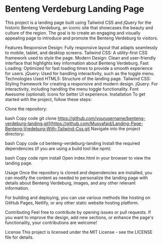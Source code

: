 <h1>Benteng Verdeburg Landing Page</h1>
This project is a landing page built using Tailwind CSS and jQuery for the historic Benteng Verdeburg, an iconic site that showcases the beauty and culture of the region. The goal is to create an engaging and visually appealing page to introduce and promote the Benteng Verdeburg to visitors.

Features
Responsive Design: Fully responsive layout that adapts seamlessly to mobile, tablet, and desktop screens.
Tailwind CSS: A utility-first CSS framework used to style the page.
Modern Design: Clean and user-friendly interface that highlights key information about Benteng Verdeburg.
Fast Loading: Optimized for fast loading times to provide a smooth experience for users.
jQuery: Used for handling interactivity, such as the toggle menu.
Technologies Used
HTML5: Structure of the landing page.
Tailwind CSS: Styling framework for creating a responsive and modern design.
jQuery: For interactivity, including handling the menu toggle functionality.
Font Awesome (optional): Icons for better UI experience.
Installation
To get started with the project, follow these steps:

Clone the repository:

bash
Copy code
git clone https://github.com/yourusername/benteng-verdeburg-landing.git](https://github.com/Musyafaid/Landing-Page-Benteng-Vredeburg-With-Tailwind-Css.git
Navigate into the project directory:

bash
Copy code
cd benteng-verdeburg-landing
Install the required dependencies (if you are using a build tool like npm):

bash
Copy code
npm install
Open index.html in your browser to view the landing page.

Usage
Once the repository is cloned and dependencies are installed, you can modify the content as needed to personalize the landing page with details about Benteng Verdeburg, images, and any other relevant information.

For building and deploying, you can use various methods like hosting on GitHub Pages, Netlify, or any other static website hosting platform.

Contributing
Feel free to contribute by opening issues or pull requests. If you want to improve the design, add new sections, or enhance the page's functionality, your contributions are welcome!

License
This project is licensed under the MIT License - see the LICENSE file for details.
